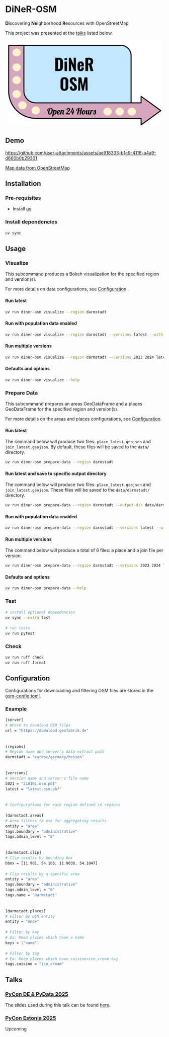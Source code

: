 # DiNeR-OSM
**Di**scovering **Ne**ighborhood **R**esources with OpenStreetMap

This project was presented at the [talks](#talks) listed below.

![diner-logo](assets/logo.png)

## Demo

https://github.com/user-attachments/assets/ae918333-b1c9-4118-a4a9-d660b0b29301


[Map data from OpenStreetMap](https://www.openstreetmap.org/copyright)

## Installation

### Pre-requisites
- Install [uv](https://docs.astral.sh/uv/getting-started/installation/)

### Install dependencies
```bash
uv sync
```


## Usage

### Visualize
This subcommand produces a Bokeh visualization for the specified region and version(s).

For more details on data configurations, see [Configuration](#configuration).

#### Run latest
```bash
uv run diner-osm visualize --region darmstadt
```

#### Run with population data enabled
```bash
uv run diner-osm visualize --region darmstadt --versions latest --with-populations
```

#### Run multiple versions
```bash
uv run diner-osm visualize --region darmstadt --versions 2023 2024 latest
```

#### Defaults and options
```bash
uv run diner-osm visualize --help
```

### Prepare Data
This subcommand prepares an areas GeoDataFrame and a places GeoDataFrame for the
specified region and version(s).

For more details on the areas and places configurations, see 
[Configuration](#configuration).

#### Run latest
The command below will produce two files: `place_latest.geojson` and `join_latest.geojson`.
By default, these files will be saved to the `data/` directory.

```bash
uv run diner-osm prepare-data --region darmstadt
```

#### Run latest and save to specific output directory
The command below will produce two files: `place_latest.geojson` and
`join_latest.geojson`.
These files will be saved to the `data/darmstadt/` directory.

```bash
uv run diner-osm prepare-data --region darmstadt --output-dir data/darmstadt
```

#### Run with population data enabled
```bash
uv run diner-osm prepare-data --region darmstadt --versions latest --with-populations
```

#### Run multiple versions
The command below will produce a total of 6 files: a place and a join file per version.

```bash
uv run diner-osm prepare-data --region darmstadt --versions 2023 2024 latest
``` 

#### Defaults and options
```bash
uv run diner-osm prepare-data --help
```

### Test
```bash
# install optional dependencies
uv sync --extra test

# run tests
uv run pytest
```

### Check
```bash
uv run ruff check
uv run ruff format
```


## Configuration

Configurations for downloading and filtering OSM files are stored in the
[osm–config.toml](osm_config.toml).

### Example

```bash
[server]
# Where to download OSM files
url = "https://download.geofabrik.de"


[regions]
# Region name and server's data extract path
darmstadt = "europe/germany/hessen"


[versions]
# Version name and server's file name
2021 = "210101.osm.pbf"
latest = "latest.osm.pbf"


# Configurations for each region defined in regions

[darmstadt.areas]
# Area filters to use for aggregating results
entity = "area"
tags.boundary = "administrative"
tags.admin_level = "8"


[darmstadt.clip]
# Clip results by bounding box
bbox = [11.901, 54.103, 11.9038, 54.1047]

# Clip results by a specific area
entity = "area"
tags.boundary = "administrative"
tags.admin_level = "6"
tags.name = "Darmstadt"


[darmstadt.places]
# Filter by OSM entity
entity = "node"

# Filter by key
# Ex: Keep places which have a name
keys = ["name"]

# Filter by tag
# Ex: Keep places which have cuisine=ice_cream tag
tags.cuisine = "ice_cream"
```

## Talks

### [PyCon DE & PyData 2025](https://2025.pycon.de/)

The slides used during this talk can be found [here](assets/PyConDE_2025.pdf).

### [PyCon Estonia 2025](https://pycon.ee/)

Upcoming
